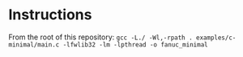 # Instructions

From the root of this repository: `gcc -L./ -Wl,-rpath . examples/c-minimal/main.c -lfwlib32 -lm -lpthread -o fanuc_minimal`
